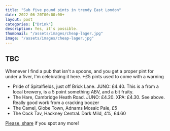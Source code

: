 ```yaml
---
title: "Sub five pound pints in trendy East London"
date: 2022-06-20T00:00:00+
layout: post
categories: ["Drink"]
description: Yes, it's possible.
thumbnail: "/assets/images/cheap-lager.jpg"
image: "/assets/images/cheap-lager.jpg"
---
```


## TBC

Whenever I find a pub that isn't a spoons, and you get a proper pint for under a fiver, I'm celebrating it here. +£5 pints used to come with a warning

 * Pride of Spitalfields, just off Brick Lane. JUNO: £4.40. This is a from a local brewery, is a 5 point something ABV, and a bit fruity. 
 * The Hare, Cambridge Heath Road. JUNO: £4.20. XPA: £4.30. See above. Really good work from a cracking boozer
 * The Camel, Globe Town, Adnams Mosaic Pale, £5
 * The Cock Tav, Hackney Central. Dark Mild, 4%, £4.60

[Please, share](mailto:pints@kev.cc) if you spot any more!